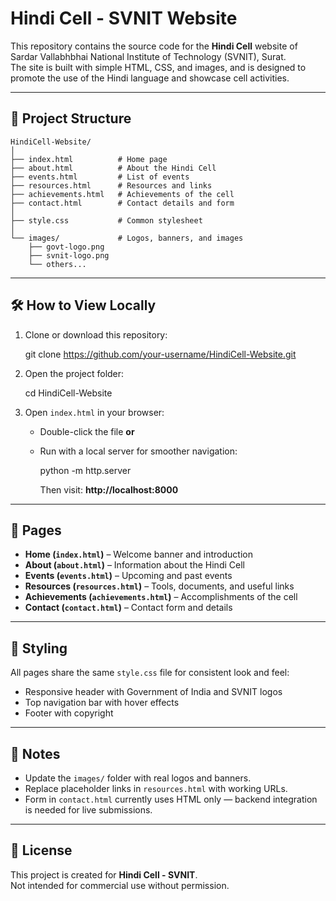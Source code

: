 # Hindi Cell - SVNIT Website

This repository contains the source code for the **Hindi Cell** website of Sardar Vallabhbhai National Institute of Technology (SVNIT), Surat.  
The site is built with simple HTML, CSS, and images, and is designed to promote the use of the Hindi language and showcase cell activities.

---

## 📂 Project Structure

```
HindiCell-Website/
│
├── index.html          # Home page
├── about.html          # About the Hindi Cell
├── events.html         # List of events
├── resources.html      # Resources and links
├── achievements.html   # Achievements of the cell
├── contact.html        # Contact details and form
│
├── style.css           # Common stylesheet
│
└── images/             # Logos, banners, and images
    ├── govt-logo.png
    ├── svnit-logo.png
    └── others...
```

---

## 🛠️ How to View Locally

1. Clone or download this repository:

   git clone https://github.com/your-username/HindiCell-Website.git
   
2. Open the project folder:

   cd HindiCell-Website
   
3. Open `index.html` in your browser:
   - Double-click the file **or**
   - Run with a local server for smoother navigation:
   
     python -m http.server
     
     Then visit: **http://localhost:8000**

---

## 📑 Pages

- **Home (`index.html`)** – Welcome banner and introduction
- **About (`about.html`)** – Information about the Hindi Cell
- **Events (`events.html`)** – Upcoming and past events
- **Resources (`resources.html`)** – Tools, documents, and useful links
- **Achievements (`achievements.html`)** – Accomplishments of the cell
- **Contact (`contact.html`)** – Contact form and details

---

## 🎨 Styling

All pages share the same `style.css` file for consistent look and feel:
- Responsive header with Government of India and SVNIT logos
- Top navigation bar with hover effects
- Footer with copyright

---

## 📌 Notes

- Update the `images/` folder with real logos and banners.
- Replace placeholder links in `resources.html` with working URLs.
- Form in `contact.html` currently uses HTML only — backend integration is needed for live submissions.

---

## 📄 License

This project is created for **Hindi Cell - SVNIT**.  
Not intended for commercial use without permission.